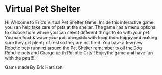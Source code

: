 # Virtual Pet Shelter

Hi Welcome to Eric's Virtual Pet Shelter Game. 
Inside this interactive game you can help take care of pets at the shelter. The game has a menu options to choose from where you can select different things to do with your pet. You can feed & water your pet, alongside with keep them happy and making sure they get plenty of rest so they are not tired. You have a few new Robotic pets running around the Pet Shelter remember to oil the Dog Robotic pets and Charge up th Robotic Cats!! Enjoythe game and have fun with the pets!!!!

Game made By Eric Harrison 

